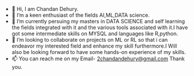 - 👋 Hi, I am Chandan Dehury.
- 👀 I’m a keen enthusiast of the fields AI,ML,DATA science.
- 🌱 I’m currently persuing my masters in DATA SCIENCE and self learning the fields integrated with it and  the various tools associated with it.I have got some intermediate skills on MYSQL and languages like R,python.
- 💞️ I’m looking to collaborate on projects on ML or RL so that i can endeavor my interested field and enhance my skill furthermore.I Will also be looking forward to have some hands-on experience of my skills.
- 📫 You can reach me on my Email- 2chandandehury@gmail.com Thank you.
<!---
chan-ndu/chan-ndu is a ✨ special ✨ repository because its `README.md` (this file) appears on your GitHub profile.
You can click the Preview link to take a look at your changes.
--->

